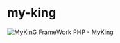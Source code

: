 my-king
=======
[![MyKinG](http://s11.postimg.org/c9vfs7hnn/myking.png)](http://www.myking.org)
FrameWork PHP - MyKing
